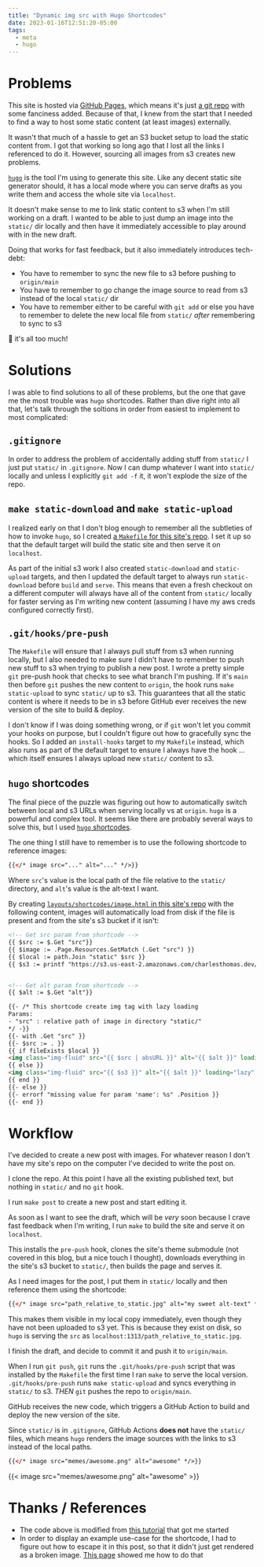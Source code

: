 ```yaml
---
title: "Dynamic img src with Hugo Shortcodes"
date: 2023-01-16T12:51:20-05:00
tags:
  - meta
  - hugo
---
```


# Problems

This site is hosted via [GitHub Pages](https://pages.github.com/), which means it's just [a git repo](https://github.com/charlesthomas/charlesthomas.github.io) with some fanciness added.
Because of that, I knew from the start that I needed to find a way to host some static content (at least images) externally.

It wasn't that much of a hassle to get an S3 bucket setup to load the static content from.
I got that working so long ago that I lost all the links I referenced to do it.
However, sourcing all images from s3 creates new problems.

[`hugo`](https://gohugo.io/) is the tool I'm using to generate this site.
Like any decent static site generator should, it has a local mode where you can serve drafts as you write them and access the whole site via `localhost`.

It doesn't make sense to me to link static content to s3 when I'm still working on a draft.
I wanted to be able to just dump an image into the `static/` dir locally and then have it immediately accessible to play around with in the new draft.

Doing that works for fast feedback, but it also immediately introduces tech-debt:
- You have to remember to sync the new file to s3 before pushing to `origin/main`
- You have to remember to go change the image source to read from s3 instead of the local `static/` dir
- You have to remember either to be careful with `git add` or else you have to remember to delete the new local file from `static/` _after_ remembering to sync to s3

🤢 it's all too much!

# Solutions

I was able to find solutions to all of these problems, but the one that gave me the most trouble was `hugo` shortcodes.
Rather than dive right into all that, let's talk through the soltions in order from easiest to implement to most complicated:

## `.gitignore`

In order to address the problem of accidentally adding stuff from `static/` I just put `static/` in `.gitignore`.
Now I can dump whatever I want into `static/` locally and unless I explicitly `git add -f` it, it won't explode the size of the repo.

## `make static-download` and `make static-upload`

I realized early on that I don't blog enough to remember all the subtleties of how to invoke `hugo`, so I created [a `Makefile` for this site's repo](https://github.com/charlesthomas/charlesthomas.github.io/blob/main/Makefile).
I set it up so that the default target will build the static site and then serve it on `localhost`.

As part of the initial s3 work I also created `static-download` and `static-upload` targets, and then I updated the default target to always run `static-download` before `build` and `serve`.
This means that even a fresh checkout on a different computer will always have all of the content from `static/` locally for faster serving as I'm writing new content (assuming I have my aws creds configured correctly first).

## `.git/hooks/pre-push`

The `Makefile` will ensure that I always pull stuff from s3 when running locally, but I also needed to make sure I didn't have to remember to push new stuff to s3 when trying to publish a new post.
I wrote a pretty simple `git` pre-push hook that checks to see what branch I'm pushing.
If it's `main` then before `git` pushes the new content to `origin`, the hook runs `make static-upload` to sync `static/` up to s3.
This guarantees that all the static content is where it needs to be in s3 before GitHub ever receives the new version of the site to build & deploy.

I don't know if I was doing something wrong, or if `git` won't let you commit your hooks on purpose, but I couldn't figure out how to gracefully sync the hooks.
So I added an `install-hooks` target to my `Makefile` instead, which also runs as part of the default target to ensure I always have the hook ... which itself ensures I always upload new `static/` content to s3.

## `hugo` shortcodes

The final piece of the puzzle was figuring out how to automatically switch between local and s3 URLs when serving locally vs at `origin`.
`hugo` is a powerful and complex tool.
It seems like there are probably several ways to solve this, but I used [`hugo` shortcodes](https://gohugo.io/content-management/shortcodes/).

The one thing I still have to remember is to use the following shortcode to reference images:

```html
{{</* image src="..." alt="..." */>}}
```

Where `src`'s value is the local path of the file relative to the `static/` directory, and `alt`'s value is the alt-text I want.

By creating [`layouts/shortcodes/image.html` in this site's repo](https://github.com/charlesthomas/charlesthomas.github.io/blob/main/layouts/shortcodes/image.html) with the following content, images will automatically load from disk if the file is present and from the site's s3 bucket if it isn't:

```html
<!-- Get src param from shortcode -->
{{ $src := $.Get "src"}}
{{ $image := .Page.Resources.GetMatch (.Get "src") }}
{{ $local := path.Join "static" $src }}
{{ $s3 := printf "https://s3.us-east-2.amazonaws.com/charlesthomas.dev/static/%s" $src }}


<!-- Get alt param from shortcode -->
{{ $alt := $.Get "alt"}}

{{- /* This shortcode create img tag with lazy loading
Params:
- "src" : relative path of image in directory "static/"
*/ -}}
{{- with .Get "src" }}
{{- $src := . }}
{{ if fileExists $local }}
<img class="img-fluid" src="{{ $src | absURL }}" alt="{{ $alt }}" loading="lazy" decoding="async">
{{ else }}
<img class="img-fluid" src="{{ $s3 }}" alt="{{ $alt }}" loading="lazy" decoding="async">
{{ end }}
{{- else }}
{{- errorf "missing value for param 'name': %s" .Position }}
{{- end }}
```

# Workflow

I've decided to create a new post with images.
For whatever reason I don't have my site's repo on the computer I've decided to write the post on.

I clone the repo.
At this point I have all the existing published text, but nothing in `static/` and no `git` hook.

I run `make post` to create a new post and start editing it.

As soon as I want to see the draft, which will be _very_ soon because I crave fast feedback when I'm writing, I run `make` to build the site and serve it on `localhost`.

This installs the `pre-push` hook, clones the site's theme submodule (not covered in this blog, but a nice touch I thought), downloads everything in the site's s3 bucket to `static/`, then builds the page and serves it.

As I need images for the post, I put them in `static/` locally and then reference them using the shortcode:

```html
{{</* image src="path_relative_to_static.jpg" alt="my sweet alt-text" */>}}
```

This makes them visible in my local copy immediately, even though they have not been uploaded to s3 yet.
This is because they exist on disk, so `hugo` is serving the `src` as `localhost:1313/path_relative_to_static.jpg`.

I finish the draft, and decide to commit it and push it to `origin/main`.

When I run `git push`, `git` runs the `.git/hooks/pre-push` script that was installed by the `Makefile` the first time I ran `make` to serve the local version.
`.git/hooks/pre-push` runs `make static-upload` and syncs everything in `static/` to s3.
_THEN_ `git` pushes the repo to `origin/main`.

GitHub receives the new code, which triggers a GitHub Action to build and deploy the new version of the site.

Since `static/` is in `.gitignore`, GitHub Actions **does not** have the `static/` files, which means `hugo` renders the image sources with the links to s3 instead of the local paths.

```html
{{</* image src="memes/awesome.png" alt="awesome" */>}}
```
{{< image src="memes/awesome.png" alt="awesome" >}}

# Thanks / References

- The code above is modified from [this tutorial](https://www.cloudhadoop.com/hugo-images/) that got me started
- In order to display an example use-case for the shortcode, I had to figure out how to escape it in this post, so that it didn't just get rendered as a broken image. [This page](https://liatas.com/posts/escaping-hugo-shortcodes/) showed me how to do that
